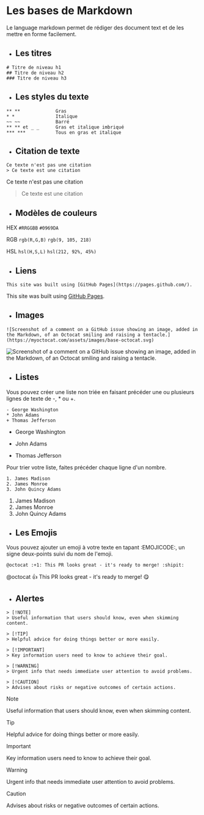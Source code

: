 
# Les bases de Markdown

Le language markdown permet de rédiger des document text et de les mettre en forme facilement.

- ## Les titres
```
# Titre de niveau h1
## Titre de niveau h2
### Titre de niveau h3
```

- ## Les styles du texte
```
** **             Gras	    
* *               Italique	
~~ ~~             Barré	 
** ** et _ _      Gras et italique imbriqué	
*** ***           Tous en gras et italique	
```

- ## Citation de texte
```
Ce texte n'est pas une citation
> Ce texte est une citation
```
Ce texte n'est pas une citation
> Ce texte est une citation


- ## Modèles de couleurs

HEX	`#RRGGBB`	`#0969DA`

RGB	`rgb(R,G,B)`	`rgb(9, 105, 218)`

HSL	`hsl(H,S,L)`	`hsl(212, 92%, 45%)`


- ## Liens

`This site was built using [GitHub Pages](https://pages.github.com/).`

This site was built using [GitHub Pages](https://pages.github.com/).


- ## Images

`![Screenshot of a comment on a GitHub issue showing an image, added in the Markdown, of an Octocat smiling and raising a tentacle.](https://myoctocat.com/assets/images/base-octocat.svg)`

![Screenshot of a comment on a GitHub issue showing an image, added in the Markdown, of an Octocat smiling and raising a tentacle.](https://myoctocat.com/assets/images/base-octocat.svg)


- ## Listes

Vous pouvez créer une liste non triée en faisant précéder une ou plusieurs lignes de texte de -, * ou +.

```
- George Washington
* John Adams
+ Thomas Jefferson
```

- George Washington
* John Adams
+ Thomas Jefferson

Pour trier votre liste, faites précéder chaque ligne d'un nombre.

```
1. James Madison
2. James Monroe
3. John Quincy Adams
```

1. James Madison
2. James Monroe
3. John Quincy Adams

- ## Les Emojis

Vous pouvez ajouter un emoji à votre texte en tapant :EMOJICODE:, un signe deux-points suivi du nom de l'emoji.

`@octocat :+1: This PR looks great - it's ready to merge! :shipit:`

@octocat :+1: This PR looks great - it's ready to merge! :yum:

- ## Alertes

```
> [!NOTE]
> Useful information that users should know, even when skimming content.

> [!TIP]
> Helpful advice for doing things better or more easily.

> [!IMPORTANT]
> Key information users need to know to achieve their goal.

> [!WARNING]
> Urgent info that needs immediate user attention to avoid problems.

> [!CAUTION]
> Advises about risks or negative outcomes of certain actions.
```

> [!NOTE]
> Useful information that users should know, even when skimming content.

> [!TIP]
> Helpful advice for doing things better or more easily.

> [!IMPORTANT]
> Key information users need to know to achieve their goal.

> [!WARNING]
> Urgent info that needs immediate user attention to avoid problems.

> [!CAUTION]
> Advises about risks or negative outcomes of certain actions.
